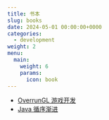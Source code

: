 ```yaml
---
title: 书本
slug: books
date: 2024-05-01 00:00:00+0000
categories:
  - development
weight: 2
menu:
  main:
    weight: 6
    params:
      icon: book
---
```


- [OverrunGL 游戏开发](../overrungl-index)
- [Java 循序渐进](../java-0)
